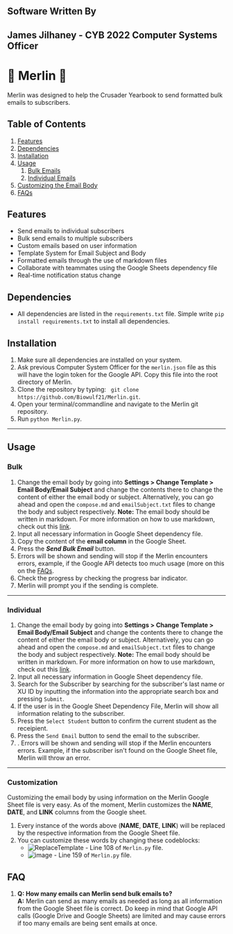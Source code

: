 ## Software Written By
## James Jilhaney - CYB 2022 Computer Systems Officer

# 🧙 Merlin 🧙
Merlin was designed to help the Crusader Yearbook to send formatted bulk emails to subscribers.

## Table of Contents
1. [Features](#Features)
1. [Dependencies](#Dependencies)
1. [Installation](#Installation)
1. [Usage](#Usage)
   1. [Bulk Emails](#Bulk)
   1. [Individual Emails](#Individual)
1.  [Customizing the Email Body](#Customization)
1. [FAQs](#FAQS)

## Features
- Send emails to individual subscribers
- Bulk send emails to multiple subscribers
- Custom emails based on user information
- Template System for Email Subject and Body
- Formatted emails through the use of markdown files
- Collaborate with teammates using the Google Sheets dependency file
- Real-time notification status change
## Dependencies
- All dependencies are listed in the `requirements.txt` file. Simple write ```pip install requirements.txt``` to install all dependencies.
## Installation
1. Make sure all dependencies are installed on your system.
1. Ask previous Computer System Officer for the `merlin.json` file as this will have the login token for the Google API. Copy this file into the root directory of Merlin.
1. Clone the repository by typing: ``` git clone https://github.com/Biowulf21/Merlin.git```.
1. Open your terminal/commandline and navigate to the Merlin git repository.
1. Run `python Merlin.py`.
___
## Usage
### Bulk  
1. Change the email body by going into __Settings > Change Template > Email Body/Email Subject__ and change the contents there to change the content of either the email body or subject. Alternatively, you can go ahead and open the `compose.md` and `emailSubject.txt` files to change the body and subject respectively.   __Note:__ The email body should be written in markdown. For more information on how to use markdown, check out this [link](https://www.markdownguide.org/cheat-sheet/).
1. Input all necessary information in Google Sheet dependency file.
1. Copy the content of the __email column__ in the Google Sheet.
1. Press the __*Send Bulk Email*__ button.
1. Errors will be shown and sending will stop if the Merlin encounters errors, example, if the Google API detects too much usage (more on this on the [FAQs](#FAQ).
1. Check the progress by checking the progress bar indicator.
1. Merlin will prompt you if the sending is complete.
---
### Individual  
1. Change the email body by going into __Settings > Change Template > Email Body/Email Subject__ and change the contents there to change the content of either the email body or subject. Alternatively, you can go ahead and open the `compose.md` and `emailSubject.txt` files to change the body and subject respectively.   __Note:__ The email body should be written in markdown. For more information on how to use markdown, check out this [link](https://www.markdownguide.org/cheat-sheet/).
1. Input all necessary information in Google Sheet dependency file.
1. Search for the Subscriber by searching for the subscriber's last name or XU ID by inputting the information into the appropriate search box and pressing `Submit`.
1. If the user is in the Google Sheet Dependency File, Merlin will show all information relating to the subscriber.
1. Press the `Select Student` button to confirm the current student as the receipient.
1. Press the `Send Email` button to send the email to the subscriber.
1. . Errors will be shown and sending will stop if the Merlin encounters errors. Example, if the subscriber isn't found on the Google Sheet file, Merlin will throw an error.
---
### Customization
Customizing the email body by using information on the Merlin Google Sheet file is very easy. As of the moment, Merlin customizes the __NAME__, __DATE__, and __LINK__ columns from the Google sheet.
1. Every instance of the words above (__NAME__, __DATE__, __LINK__) will be replaced by the respective information from the Google Sheet file.
1. You can customize these words by changing these codeblocks:
    - ![ReplaceTemplate](https://user-images.githubusercontent.com/77718539/153858165-9bf1328d-d4fc-49e4-831d-9cffda6c6d88.png) - Line 108 of `Merlin.py` file.
    - ![image](https://user-images.githubusercontent.com/77718539/153858329-88310d84-fa65-48fc-ad77-721cf35360ca.png) - Line 159 of `Merlin.py` file.

## FAQ
1. __Q: How many emails can Merlin send bulk emails to?__  
__A:__ Merlin can send as many emails as needed as long as all information from the Google Sheet file is correct. Do keep in mind that Google API calls (Google Drive and Google Sheets) are limited and may cause errors if too many emails are being sent emails at once.
